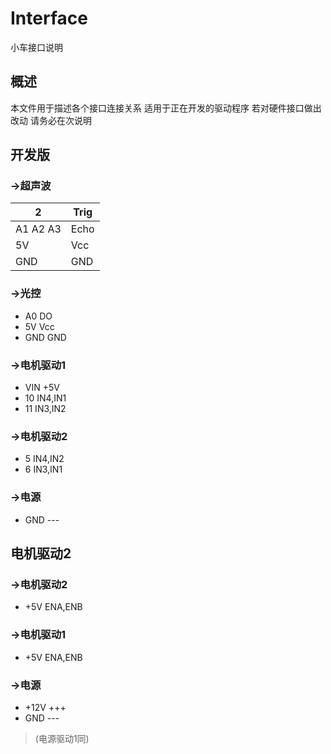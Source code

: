 # Interface
小车接口说明

## 概述
本文件用于描述各个接口连接关系 适用于正在开发的驱动程序 若对硬件接口做出改动 请务必在次说明

## 开发版
### ->超声波
   2       |  Trig
  ---      |  ---
  A1 A2 A3 |   Echo
  5V       | Vcc
  GND      | GND
### ->光控
- A0   DO
- 5V   Vcc
- GND  GND
### ->电机驱动1
- VIN  +5V
- 10    IN4,IN1
- 11    IN3,IN2
### ->电机驱动2
- 5   IN4,IN2
- 6   IN3,IN1
### ->电源
- GND  ---

## 电机驱动2
### ->电机驱动2
- +5V  ENA,ENB
### ->电机驱动1
- +5V  ENA,ENB
### ->电源
- +12V +++
- GND  ---
> (电源驱动1同)
